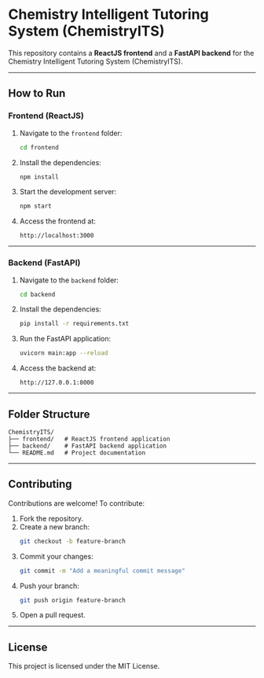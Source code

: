 # Chemistry Intelligent Tutoring System (ChemistryITS)

This repository contains a **ReactJS frontend** and a **FastAPI backend** for the Chemistry Intelligent Tutoring System (ChemistryITS).

---

## How to Run

### Frontend (ReactJS)

1. Navigate to the `frontend` folder:
   ```bash
   cd frontend
   ```

2. Install the dependencies:
   ```bash
   npm install
   ```

3. Start the development server:
   ```bash
   npm start
   ```

4. Access the frontend at:
   ```
   http://localhost:3000
   ```

---

### Backend (FastAPI)

1. Navigate to the `backend` folder:
   ```bash
   cd backend
   ```

2. Install the dependencies:
   ```bash
   pip install -r requirements.txt
   ```

3. Run the FastAPI application:
   ```bash
   uvicorn main:app --reload
   ```

4. Access the backend at:
   ```
   http://127.0.0.1:8000
   ```

---

## Folder Structure

```
ChemistryITS/
├── frontend/   # ReactJS frontend application
├── backend/    # FastAPI backend application
└── README.md   # Project documentation
```

---

## Contributing

Contributions are welcome! To contribute:

1. Fork the repository.
2. Create a new branch:
   ```bash
   git checkout -b feature-branch
   ```
3. Commit your changes:
   ```bash
   git commit -m "Add a meaningful commit message"
   ```
4. Push your branch:
   ```bash
   git push origin feature-branch
   ```
5. Open a pull request.

---

## License

This project is licensed under the MIT License.


